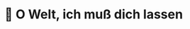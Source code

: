# 👋 O Welt, ich muß dich lassen
<!---
Nasokin/Nasokin is a ✨ special ✨ repository because its `README.md` (this file) appears on your GitHub profile.
You can click the Preview link to take a look at your changes.
--->
